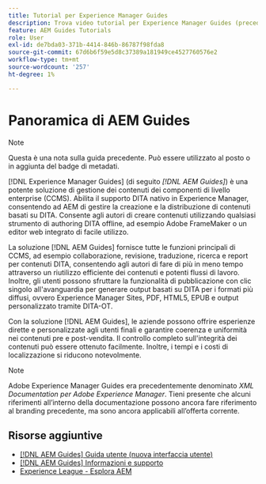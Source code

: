 ```yaml
---
title: Tutorial per Experience Manager Guides
description: Trova video tutorial per Experience Manager Guides (precedentemente XML Documentation per Adobe Experience Manager). Scopri il supporto DITA nativo e l’authoring strutturato in Experience Manager.
feature: AEM Guides Tutorials
role: User
exl-id: de7bda03-371b-4414-846b-86787f98fda8
source-git-commit: 67d6b6f59e5d8c37389a181949ce4527760576e2
workflow-type: tm+mt
source-wordcount: '257'
ht-degree: 1%

---
```


# Panoramica di AEM Guides

>[!NOTE]
>
>Questa è una nota sulla guida precedente. Può essere utilizzato al posto o in aggiunta del badge di metadati.

[!DNL Experience Manager Guides] (di seguito _[!DNL AEM Guides]_) è una potente soluzione di gestione dei contenuti dei componenti di livello enterprise (CCMS). Abilita il supporto DITA nativo in Experience Manager, consentendo ad AEM di gestire la creazione e la distribuzione di contenuti basati su DITA. Consente agli autori di creare contenuti utilizzando qualsiasi strumento di authoring DITA offline, ad esempio Adobe FrameMaker o un editor web integrato di facile utilizzo.

La soluzione [!DNL AEM Guides] fornisce tutte le funzioni principali di CCMS, ad esempio collaborazione, revisione, traduzione, ricerca e report per contenuti DITA, consentendo agli autori di fare di più in meno tempo attraverso un riutilizzo efficiente dei contenuti e potenti flussi di lavoro. Inoltre, gli utenti possono sfruttare la funzionalità di pubblicazione con clic singolo all&#39;avanguardia per generare output basati su DITA per i formati più diffusi, ovvero Experience Manager Sites, PDF, HTML5, EPUB e output personalizzato tramite DITA-OT.

Con la soluzione [!DNL AEM Guides], le aziende possono offrire esperienze dirette e personalizzate agli utenti finali e garantire coerenza e uniformità nei contenuti pre e post-vendita. Il controllo completo sull&#39;integrità dei contenuti può essere ottenuto facilmente. Inoltre, i tempi e i costi di localizzazione si riducono notevolmente.

>[!NOTE]
> 
> Adobe Experience Manager Guides era precedentemente denominato _XML Documentation per Adobe Experience Manager_. Tieni presente che alcuni riferimenti all’interno della documentazione possono ancora fare riferimento al branding precedente, ma sono ancora applicabili all’offerta corrente.

<!--

Dummy links cause validation to fail

## Staff Picks

<table>
<tr>
  <td>
    <a href="#">
      <img alt="400 x 225px" src="myimage.png" />
    </a>
    <div>
      <a href="#">
    <strong>Enablement Content 1</strong>
    </a>
    </div>
    <p>
    <em>A brief description of enablement content.</em>
    <p>
  </td>
   <td>
    <a href="#">
      <img alt="400 x 225px" src="myimage.png" />
    </a>
    <div>
      <a href="#">
    <strong>Enablement Content 1</strong>
    </a>
    </div>
    <p>
    <em>A brief description of enablement content.</em>
    <p>
  </td>
  <td>
    <a href="#">
      <img alt="400 x 225px" src="myimage.png" />
    </a>
    <div>
      <a href="#">
    <strong>Enablement Content 1</strong>
    </a>
    </div>
    <p>
    <em>A brief description of enablement content.</em>
    <p>
  </td>
</tr>
</table>

-->


## Risorse aggiuntive

* [[!DNL AEM Guides] Guida utente (nuova interfaccia utente)](https://experienceleague.adobe.com/en/docs/experience-manager-guides/using/overview)
* [[!DNL AEM Guides] Informazioni e supporto](https://helpx.adobe.com/support/xml-documentation-for-experience-manager.html)
* [Experience League - Esplora AEM](https://business.adobe.com/it/products/experience-manager/adobe-experience-manager.html)
